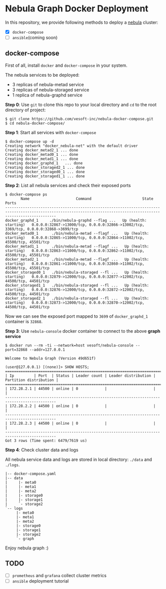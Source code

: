 # Nebula Graph Docker Deployment

In this repository, we provide following methods to deploy a [nebula](https://github.com/vesoft-inc/nebula) cluster:

- [X] `docker-compose`
- [ ] `ansible`(coming soon)

## docker-compose

First of all, install `docker` and `docker-compose` in your system.

The nebula services to be deployed:

- 3 replicas of nebula-metad service
- 3 replicas of nebula-storaged service
- 1 replica of nebula-graphd service

**Step 0**: Use `git` to clone this repo to your local directory and `cd` to the root directory of project:

```shell
$ git clone https://github.com/vesoft-inc/nebula-docker-compose.git
$ cd nebula-docker-compose/
```

**Step 1**: Start all services with `docker-compose`

```shell
$ docker-compose up -d
Creating network "docker_nebula-net" with the default driver
Creating docker_metad2_1 ... done
Creating docker_metad0_1 ... done
Creating docker_metad1_1 ... done
Creating docker_graphd_1   ... done
Creating docker_storaged2_1 ... done
Creating docker_storaged0_1 ... done
Creating docker_storaged1_1 ... done
```

**Step 2**: List all nebula services and check their exposed ports

``` shell
$ docker-compose ps
       Name                     Command                       State                                                   Ports
-------------------------------------------------------------------------------------------------------------------------------------------------------------------
docker_graphd_1     ./bin/nebula-graphd --flag ...   Up (health: starting)   0.0.0.0:32867->13000/tcp, 0.0.0.0:32866->13002/tcp, 3369/tcp, 0.0.0.0:32868->3699/tcp
docker_metad0_1      ./bin/nebula-metad --flagf ...   Up (health: starting)   0.0.0.0:32865->11000/tcp, 0.0.0.0:32864->11002/tcp, 45500/tcp, 45501/tcp
docker_metad1_1      ./bin/nebula-metad --flagf ...   Up (health: starting)   0.0.0.0:32863->11000/tcp, 0.0.0.0:32862->11002/tcp, 45500/tcp, 45501/tcp
docker_metad2_1      ./bin/nebula-metad --flagf ...   Up (health: starting)   0.0.0.0:32861->11000/tcp, 0.0.0.0:32860->11002/tcp, 45500/tcp, 45501/tcp
docker_storaged0_1   ./bin/nebula-storaged --fl ...   Up (health: starting)   0.0.0.0:32879->12000/tcp, 0.0.0.0:32877->12002/tcp, 44500/tcp, 44501/tcp
docker_storaged1_1   ./bin/nebula-storaged --fl ...   Up (health: starting)   0.0.0.0:32876->12000/tcp, 0.0.0.0:32872->12002/tcp, 44500/tcp, 44501/tcp
docker_storaged2_1   ./bin/nebula-storaged --fl ...   Up (health: starting)   0.0.0.0:32873->12000/tcp, 0.0.0.0:32870->12002/tcp, 44500/tcp, 44501/tcp
```

Now we can see the exposed port mapped to `3699` of `docker_graphd_1` container is `32868`.

**Step 3**: Use `nebula-console` docker container to connect to the above **graph service**

``` shell
$ docker run --rm -ti --network=host vesoft/nebula-console --port=32868 --addr=127.0.0.1

Welcome to Nebula Graph (Version 49d651f)

(user@127.0.0.1) [(none)]> SHOW HOSTS;
=============================================================================================
| Ip         | Port  | Status | Leader count | Leader distribution | Partition distribution |
=============================================================================================
| 172.28.2.1 | 44500 | online | 0            |                     |                        |
---------------------------------------------------------------------------------------------
| 172.28.2.2 | 44500 | online | 0            |                     |                        |
---------------------------------------------------------------------------------------------
| 172.28.2.3 | 44500 | online | 0            |                     |                        |
---------------------------------------------------------------------------------------------
Got 3 rows (Time spent: 6479/7619 us)
```

**Step 4**: Check cluster data and logs

All nebula service data and logs are stored in local directory: `./data` and `./logs`.

```text
|-- docker-compose.yaml
|-- data
|     |- meta0
|     |- meta1
|     |- meta2
|     |- storage0
|     |- storage1
|     `- storage2
`-- logs
     |- meta0
     |- meta1
     |- meta2
     |- storage0
     |- storage1
     |- storage2
     `- graph
```

Enjoy nebula graph :)

## TODO

- [ ] `prometheus` and `grafana` collect cluster metrics
- [ ] `ansible` deployment tutorial
